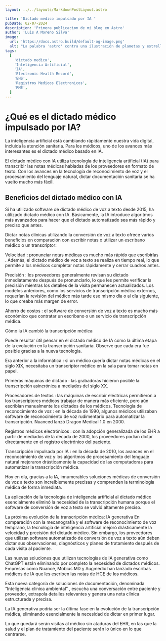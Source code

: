 ```yaml
---
layout: ../../layouts/MarkdownPostLayout.astro

title: 'Dictado medico impulsado por IA '
pubDate: 02-07-2024
description: 'Primera publicacion de mi blog en Astro'
author: 'Luis A Moreno Silva'
image:
  url: 'https://docs.astro.build/default-og-image.png'
  alt: "La palabra 'astro' contra una ilustración de planetas y estrellas."
tags:
  [
    'dictado medico',
    'Inteligencia Artificial',
    'IA',
    'Electronic Health Record',
    'EHS',
    'Registros Medicos Electronicos',
    'RME',
  ]
---
```


# ¿Qué es el dictado médico impulsado por IA?

La inteligencia artificial está cambiando rápidamente nuestra vida digital, incluida la atención sanitaria. Para los médicos, uno de los avances más interesantes es el dictado médico basado en IA.

El dictado médico con IA utiliza tecnología de inteligencia artificial (IA) para transcribir las notas médicas habladas de los proveedores en formato de texto. Con los avances en la tecnología de reconocimiento de voz y el procesamiento del lenguaje natural, dictar documentación sanitaria se ha vuelto mucho más fácil.

## Beneficios del dictado médico con IA

Si ha utilizado software de dictado médico de voz a texto desde 2015, ha utilizado dictado médico con IA. Básicamente, la IA introduce algoritmos más avanzados para hacer que el dictado automatizado sea más rápido y preciso que antes.

Dictar notas clínicas utilizando la conversión de voz a texto ofrece varios beneficios en comparación con escribir notas o utilizar un escribano médico o un transcriptor:

Velocidad : pronunciar notas médicas es mucho más rápido que escribirlas . Además, el dictado médico de voz a texto se realiza en tiempo real, lo que permite a los médicos completar notas rápidamente y cerrar cuadros antes.

Precisión : los proveedores generalmente revisan su dictado inmediatamente después de pronunciarlo, lo que les permite verificar la precisión mientras los detalles de la visita permanecen actualizados. Los modelos anteriores, como los servicios de transcripción médica externos, requerían la revisión del médico más tarde ese mismo día o al día siguiente, lo que creaba más margen de error.

Ahorro de costos : el software de conversión de voz a texto es mucho más económico que contratar un escribano o un servicio de transcripción médica.

Cómo la IA cambió la transcripción médica

Puede resultar útil pensar en el dictado médico de IA como la última etapa de la evolución en la transcripción sanitaria. Observe que cada era fue posible gracias a la nueva tecnología.

Era anterior a la informática : si un médico quería dictar notas médicas en el siglo XIX, necesitaba un transcriptor médico en la sala para tomar notas en papel.

Primeras máquinas de dictado : las grabadoras hicieron posible la transcripción asincrónica a mediados del siglo XX.

Procesadores de textos : las máquinas de escribir eléctricas permitieron a los transcriptores médicos trabajar de manera más eficiente, pero aún escribían manualmente los dictados de los médicos. Tecnología de reconocimiento de voz : en la década de 1990, algunos médicos utilizaban software de reconocimiento de voz rudimentario para automatizar la transcripción. Nuanced lanzó Dragon Medical 1.0 en 2000.

Registros médicos electrónicos : con la adopción generalizada de los EHR a partir de mediados de la década de 2000, los proveedores podían dictar directamente en el registro electrónico del paciente.

Transcripción impulsada por IA : en la década de 2010, los avances en el reconocimiento de voz y los algoritmos de procesamiento del lenguaje natural mejoraron drásticamente la capacidad de las computadoras para automatizar la transcripción médica.

Hoy en día, gracias a la IA, innumerables soluciones médicas de conversión de voz a texto son increíblemente precisas y comprenden la terminología médica de forma inmediata.

La aplicación de la tecnología de inteligencia artificial al dictado médico esencialmente eliminó la necesidad de la transcripción humana porque el software de conversión de voz a texto se volvió altamente preciso.

La próxima evolución de la transcripción médica: IA generativa
En comparación con la mecanografía y el software de reconocimiento de voz temprano, la tecnología de inteligencia artificial mejoró drásticamente la velocidad y precisión del dictado médico. Sin embargo, los proveedores que utilizan software automatizado de conversión de voz a texto aún deben dictar sus observaciones, diagnósticos y planes de tratamiento después de cada visita al paciente.

Las nuevas soluciones que utilizan tecnologías de IA generativa como ChatGPT están eliminando por completo la necesidad de dictados médicos. Empresas como Nuance, Mobius MD y Augmedix han lanzado escribas médicos de IA que les escriben las notas de HCE de los médicos.

Esta nueva categoría de soluciones de documentación, denominada “Inteligencia clínica ambiental” , escucha una conversación entre paciente y proveedor, extrapola detalles relevantes y genera una nota clínica estructurada y precisa.

La IA generativa podría ser la última fase en la evolución de la transcripción médica, eliminando esencialmente la necesidad de dictar en primer lugar.

Lo que quedará serán visitas al médico sin ataduras del EHR, en las que la salud y el plan de tratamiento del paciente serán lo único en lo que centrarse.
